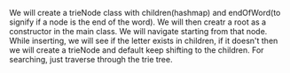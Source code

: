 We will create a trieNode class with children(hashmap) and endOfWord(to signify if a node is the end of the word). We will then creatr a root as a constructor in the main class. We will navigate starting from that node. While inserting, we will see if the letter exists in children, if it doesn't then we will create a trieNode and default keep shifting to the children. For searching, just traverse through the trie tree.
